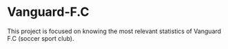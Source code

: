 # Vanguard-F.C
This project is focused on knowing the most relevant statistics of Vanguard F.C (soccer sport club). 
